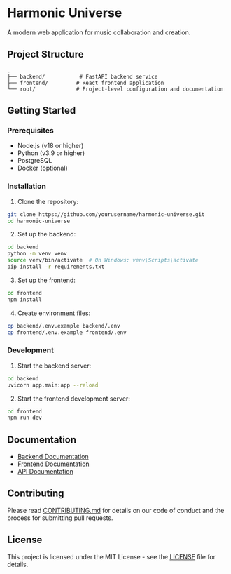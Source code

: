 # Harmonic Universe

A modern web application for music collaboration and creation.

## Project Structure

```
.
├── backend/           # FastAPI backend service
├── frontend/         # React frontend application
└── root/             # Project-level configuration and documentation
```

## Getting Started

### Prerequisites

- Node.js (v18 or higher)
- Python (v3.9 or higher)
- PostgreSQL
- Docker (optional)

### Installation

1. Clone the repository:

```bash
git clone https://github.com/yourusername/harmonic-universe.git
cd harmonic-universe
```

2. Set up the backend:

```bash
cd backend
python -m venv venv
source venv/bin/activate  # On Windows: venv\Scripts\activate
pip install -r requirements.txt
```

3. Set up the frontend:

```bash
cd frontend
npm install
```

4. Create environment files:

```bash
cp backend/.env.example backend/.env
cp frontend/.env.example frontend/.env
```

### Development

1. Start the backend server:

```bash
cd backend
uvicorn app.main:app --reload
```

2. Start the frontend development server:

```bash
cd frontend
npm run dev
```

## Documentation

- [Backend Documentation](backend/README.md)
- [Frontend Documentation](frontend/README.md)
- [API Documentation](docs/api.md)

## Contributing

Please read [CONTRIBUTING.md](CONTRIBUTING.md) for details on our code of conduct and the process for submitting pull requests.

## License

This project is licensed under the MIT License - see the [LICENSE](LICENSE) file for details.
